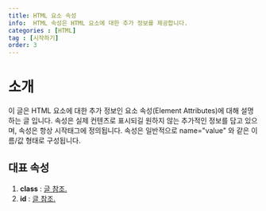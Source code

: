 ```yaml
---
title: HTML 요소 속성
info:  HTML 속성은 HTML 요소에 대한 추가 정보를 제공합니다.
categories : [HTML]
tag : [시작하기]
order: 3
---
```


# 소개
이 글은 HTML 요소에 대한 추가 정보인 요소 속성(Element Attributes)에 대해 설명하는 글 입니다.
속성은 실제 컨텐츠로 표시되길 원하지 않는 추가적인 정보를 담고 있으며, 속성은 항상 시작태그에 정의됩니다.
속성은 일반적으로 name="value" 와 같은 이름/값 형태로 구성됩니다.

## 대표 속성
1. **class** : [글 참조.](https://wade.pw/html/class)
2. **id** : [글 참조.](https://wade.pw/html/id)
